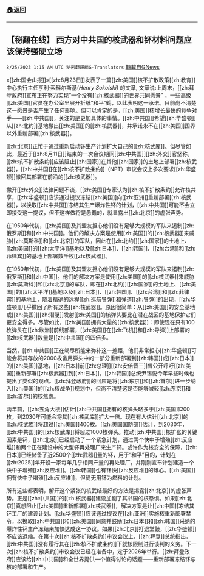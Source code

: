 ###  [:house:返回](README.md)
---


## 【秘翻在线】    西方对中共国的核武器和钚材料问题应该保持强硬立场
`8/25/2023 1:15 AM UTC 秘密翻譯組G-Translators` [轉載自GNews](https://gnews.org/articles/1595106)

          



«[[zh:国会山报]]»[[zh:8月23日]]发表了一篇[[zh:美国]]核不扩散政策[[zh:教育]]中心执行主任亨利·索科尔斯基(_Henry Sokolski)_ 的文章, 文章说:上周末，[[zh:拜登政府]]宣布正在努力实现“一个没有[[zh:核武器]]的世界共同愿景” ，一些高级[[zh:美国]]官员在办公室里展开折纸“和平”鹤，以此表明这一承诺。目前尚不清楚这一愿景是否产生了任何影响。但可以肯定的是，[[zh:美国]]核增长最快的竞争对手——[[zh:中共国]]，关注的是更加具体的事情。[[zh:中共国]]希望[[zh:华盛顿]]从[[zh:北约]]基地撤出[[zh:美国]]的[[zh:核武器]]，并承诺永不在[[zh:美国]]国界以外重新部署[[zh:核武器]]。

[[zh:北京]]正忙于通过重新启动钚生产计划扩大自己的[[zh:核武库]]。但尽管如此，最近于[[zh:8月11日]]结束的一次会议期间[[zh:中共国]][[zh:外交]]官坚称，[[zh:核不扩散条约]]应该阻止[[zh:国家]]在其他[[zh:国家]]的土地上部署[[zh:核武器]]，[[zh:中共国]]在[[zh:核不扩散条约]]（NPT）审议会议上多次要求[[zh:华盛顿]]撤回其部署在前沿的[[zh:核武器]]。

撇开[[zh:外交]]法律问题不谈，[[zh:美国]]专家认为[[zh:核不扩散条约]]允许核共享，[[zh:华盛顿]]应该通过提议冻结[[zh:美国]]向[[zh:亚洲]]重新部署[[zh:核武器]]，以换取[[zh:中共国]]冻结其生产爆炸性钚的计划，[[zh:中共国]]可能不会立即接受这一提议，但不这样做将是愚蠢的，就显露出[[zh:北京]]的虚张声势。

在1950年代初，[[zh:美国]]及其盟友担心他们没有足够大规模的军队来遏制[[zh:俄罗斯]]和[[zh:中共国]]。他们的解决方案是使用[[zh:美国]]的[[zh:核武器]]来威胁[[zh:莫斯科]]和[[zh:北京]]的军队，因此在[[zh:北约]][[zh:国家]]的土地上、[[zh:美国]]的[[zh:太平洋]]基地以及[[zh:日本]]、[[zh:韩国]]、[[zh:台湾]]和[[zh:菲律宾]]的基地上部署数千枚[[zh:核武器]]。

在1950年代初，[[zh:美国]]及其盟友担心他们没有足够大规模的军队来遏制[[zh:俄罗斯]]和[[zh:中国]]。他们的解决方案是使用[[zh:美国]]的[[zh:核武器]]来威胁[[zh:莫斯科]]和[[zh:北京]]的军队，即在[[zh:北约]][[zh:国家]]的土地上、[[zh:美国]]的[[zh:太平洋]]基地以及[[zh:日本]]、[[zh:韩国]]、[[zh:台湾]]和[[zh:菲律宾]]的基地上，随着精确的远程[[zh:巡航导弹]]和弹道[[zh:导弹]]的出现，[[zh:华盛顿]]几乎撤回了所有这些[[zh:核武器]]。原因很简单：从[[zh:美国]]的安全基地或[[zh:美国]][[zh:潜艇]]发射[[zh:美国]]的核弹头要比在潜在战区的基地保护它们更安全得多。尽管如此，[[zh:美国]]拥有大量的[[zh:核武器]]：即使现在只有100枚弹头在[[zh:欧洲]]前线部署，[[zh:美国]]在[[zh:飞机]]和[[zh:导弹]]上部署的[[zh:核武器]]数量是[[zh:中共国]]的四倍多。

当然，[[zh:中共国]]正在竭尽所能来弥补这一差距，他们非常担心[[zh:华盛顿]]可能会将其存放的2000枚备用弹头中的一部分重新部署到[[zh:韩国]]或[[zh:日本]]的[[zh:美国]]基地，[[zh:日本]]前[[zh:总理]][[zh:安倍晋三]]曾公开呼吁[[zh:美国]]重新部署[[zh:核武器]]到[[zh:日本]]。[[zh:韩国]]总统尹锡悦今年早些时候也提出了类似的观点。[[zh:拜登政府]]的回应是将[[zh:东京]]和[[zh:首尔]]进一步纳入[[zh:美国]]的[[zh:核战争]]规划中，但尚不清楚这是否能够减轻[[zh:东京]]和[[zh:首尔]]的核焦虑。

两年前，[[zh:五角大楼]]估计[[zh:中共国]]拥有的核弹头略多于[[zh:美国]]200枚，到2030年可能会将其[[zh:核武库]]扩大一倍。现在有人估计[[zh:北京]]的[[zh:核武库]]将超过[[zh:美国]]400枚。[[zh:美国国防部]]估计，到2030年，[[zh:中共国]]的[[zh:核武库]]将超过1000枚弹头。推动[[zh:中共国]]核扩张的关键因素是钚，[[zh:北京]]已经启动了一个紧急计划，通过两个快中子增殖[[zh:反应堆]]和两个正在建设中的大型钚再处理厂来生产钚。或许作为核安全的保障，[[zh:日本]]已经储备了近2500个[[zh:武器]]量的钚，用于“和平”目的，计划在[[zh:2025]]年开设一家每年几乎相同产量的再处理厂，并刚刚宣布计划建造一个快中子增殖[[zh:反应堆]]。[[zh:韩国]]也有钚快[[zh:反应堆]]的雄心。[[zh:美国]]拥有快中子增殖[[zh:反应堆]]，但尚无用钚为燃料的计划。

所有这些都表明，解开这个紧张的核武结最好的方法是揭露[[zh:北京]]的虚张声势。正是[[zh:中共国]]的[[zh:核武器]]建设加剧了其邻国的核恐惧。如果[[zh:北京]]真想阻止[[zh:美国]]重新部署[[zh:核武器]]，解决方案是让[[zh:中国]]冻结其钚工厂的建设计划。[[zh:华盛顿]]应该通过提议在[[zh:亚洲]]实施核重新部署禁令，以换取[[zh:中共国]]和[[zh:美国]]同意并鼓励[[zh:日本]]和[[zh:韩国]]采纳的爆炸性钚生产冻结来加快达成这一协议。如果[[zh:北京]]打退堂鼓，[[zh:华盛顿]]不应该退缩。在第十次[[zh:核不扩散条约]]审议会议上，[[zh:拜登]]总统指出，[[zh:中共国]]没有履行其在[[zh:核不扩散条约]]下就核限制进行谈判的义务。下一次[[zh:核不扩散条约]]审议会议已经在准备中，定于2026年举行。[[zh:拜登政府]]应该给[[zh:中共国]]和全世界提供一个值得讨论的话题——重新部署冻结钚与核的部署和生产。

